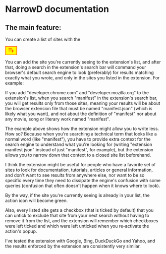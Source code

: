 # NarrowD documentation

## The main feature:

You can create a list of sites with the

<button type="button" title="Create new list" style="display: inline-flex; align-items: center; border: 1px solid red; background-color: yellow;">
<svg xmlns="http://www.w3.org/2000/svg" viewBox="0 -960 960 960" width="24px" height="24px" fill="red"><path d="M154-406v-52h288v52H154Zm0-150v-52h432v52H154Zm0-150v-52h432v52H154Zm492 456v-156H490v-52h156v-156h52v156h156v52H698v156h-52Z" /></svg>
</button>

<style hidden> 

div {
    background-color:red;
}

</style>
You can add the site you're currently seeing to the extension's list, and after that, doing a search in the extension's search bar will command your browser's default search engine to look (preferably) for results matching exactly what you wrote, and only in the sites you listed in the extension. For example:

If you add "developer.chrome.com" and "developer.mozilla.org" to the extension's list, when you search "manifest" in the extension's search bar, you will get results only from those sites, meaning your results will be about the browser extension file that must be named "manifest.json" (which is likely what you want), and not about the definition of "manifest" nor about any movie, song or literary work named "manifest".

The example above shows how the extension might allow you to write less. How so? Because when you're searching a technical term that looks like a normal word (like "manifest"), you have to provide extra context for the search engine to understand what you're looking for (writing "extension manifest json" instead of just "manifest", for example), but the extension allows you to narrow down that context to a closed site list beforehand.

I think the extension might be useful for people who have a favorite set of sites to look for documentation, tutorials, articles or general information, and don't want to see results from anywhere else, nor want to be so specific every time they need to dissipate the engine's confusion with some queries (confusion that often doesn't happen when it knows where to look).

By the way, if the site you're currently seeing is already in your list, the action icon will become green.

Also, every listed site gets a checkbox (that is ticked by default) that you can untick to exclude that site from your next search without having to remove it from the list, and the extension will remember which checkboxes were left ticked and which were left unticked when you re-activate the action's popup.

I've tested the extension with Google, Bing, DuckDuckGo and Yahoo, and the results enforced by the extension are consistently very similar.
